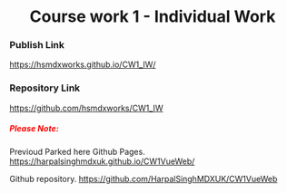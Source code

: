<h1 align="center"> Course work 1 - Individual Work </h1>

### Publish Link
https://hsmdxworks.github.io/CW1_IW/
### Repository Link
https://github.com/hsmdxworks/CW1_IW




##### <span style="color:red;">Please Note:</span>
Previoud Parked here Github Pages.
https://harpalsinghmdxuk.github.io/CW1VueWeb/

Github repository.
https://github.com/HarpalSinghMDXUK/CW1VueWeb